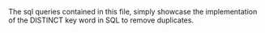 The sql queries contained in this file, simply showcase the implementation of the DISTINCT key word in SQL to remove duplicates.
